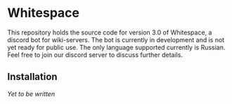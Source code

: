 # Whitespace
This repository holds the source code for version 3.0 of Whitespace, a discord bot for wiki-servers. The bot is currently in development and is not yet ready for public use. The only language supported currently is Russian. Feel free to join our discord server to discuss further details.

## Installation
*Yet to be written*
